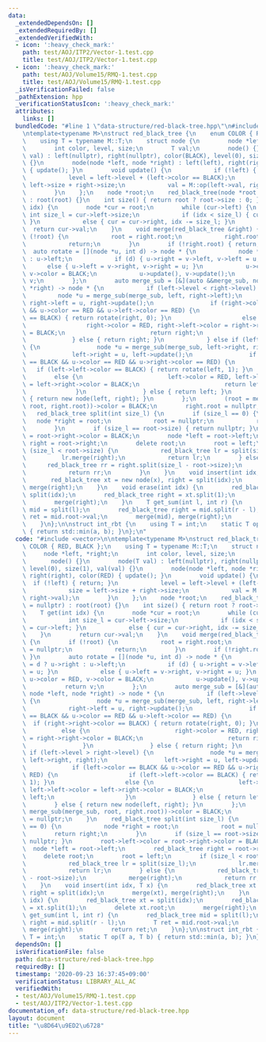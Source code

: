 ```yaml
---
data:
  _extendedDependsOn: []
  _extendedRequiredBy: []
  _extendedVerifiedWith:
  - icon: ':heavy_check_mark:'
    path: test/AOJ/ITP2/Vector-1.test.cpp
    title: test/AOJ/ITP2/Vector-1.test.cpp
  - icon: ':heavy_check_mark:'
    path: test/AOJ/Volume15/RMQ-1.test.cpp
    title: test/AOJ/Volume15/RMQ-1.test.cpp
  _isVerificationFailed: false
  _pathExtension: hpp
  _verificationStatusIcon: ':heavy_check_mark:'
  attributes:
    links: []
  bundledCode: "#line 1 \"data-structure/red-black-tree.hpp\"\n#include <vector>\n\
    \ntemplate<typename M>\nstruct red_black_tree {\n    enum COLOR { RED, BLACK };\n\
    \    using T = typename M::T;\n    struct node {\n        node *left, *right;\n\
    \        int color, level, size;\n        T val;\n        node() {}\n        node(T\
    \ val) : left(nullptr), right(nullptr), color(BLACK), level(0), size(1), val(val)\
    \ {}\n        node(node *left, node *right) : left(left), right(right), color(RED)\
    \ { update(); }\n        void update() {\n            if (!left) { return; }\n\
    \            level = left->level + (left->color == BLACK);\n            size =\
    \ left->size + right->size;\n            val = M::op(left->val, right->val);\n\
    \        }\n    };\n    node *root;\n    red_black_tree(node *root = nullptr)\
    \ : root(root) {}\n    int size() { return root ? root->size : 0; }\n    T get(int\
    \ idx) {\n        node *cur = root;\n        while (cur->left) {\n           \
    \ int size_l = cur->left->size;\n            if (idx < size_l) { cur = cur->left;\
    \ }\n            else { cur = cur->right, idx -= size_l; }\n        }\n      \
    \  return cur->val;\n    }\n    void merge(red_black_tree &right) {\n        if\
    \ (!root) {\n            root = right.root;\n            right.root = nullptr;\n\
    \            return;\n        }\n        if (!right.root) { return; }\n      \
    \  auto rotate = [](node *u, int d) -> node * {\n            node *v = d ? u->right\
    \ : u->left;\n            if (d) { u->right = v->left, v->left = u; }\n      \
    \      else { u->left = v->right, v->right = u; }\n            u->color = RED,\
    \ v->color = BLACK;\n            u->update(), v->update();\n            return\
    \ v;\n        };\n        auto merge_sub = [&](auto &&merge_sub, node *left, node\
    \ *right) -> node * {\n            if (left->level < right->level) {\n       \
    \         node *u = merge_sub(merge_sub, left, right->left);\n               \
    \ right->left = u, right->update();\n                if (right->color == BLACK\
    \ && u->color == RED && u->left->color == RED) {\n                    if (right->right->color\
    \ == BLACK) { return rotate(right, 0); }\n                    else {\n       \
    \                 right->color = RED, right->left->color = right->right->color\
    \ = BLACK;\n                        return right;\n                    }\n   \
    \             } else { return right; }\n            } else if (left->level > right->level)\
    \ {\n                node *u = merge_sub(merge_sub, left->right, right);\n   \
    \             left->right = u, left->update();\n                if (left->color\
    \ == BLACK && u->color == RED && u->right->color == RED) {\n                 \
    \   if (left->left->color == BLACK) { return rotate(left, 1); }\n            \
    \        else {\n                        left->color = RED, left->left->color\
    \ = left->right->color = BLACK;\n                        return left;\n      \
    \              }\n                } else { return left; }\n            } else\
    \ { return new node(left, right); }\n        };\n        (root = merge_sub(merge_sub,\
    \ root, right.root))->color = BLACK;\n        right.root = nullptr;\n    }\n \
    \   red_black_tree split(int size_l) {\n        if (size_l == 0) {\n         \
    \   node *right = root;\n            root = nullptr;\n            return right;\n\
    \        }\n        if (size_l == root->size) { return nullptr; }\n        root->left->color\
    \ = root->right->color = BLACK;\n        node *left = root->left;\n        red_black_tree\
    \ right = root->right;\n        delete root;\n        root = left;\n        if\
    \ (size_l < root->size) {\n            red_black_tree lr = split(size_l);\n  \
    \          lr.merge(right);\n            return lr;\n        } else {\n      \
    \      red_black_tree rr = right.split(size_l - root->size);\n            merge(right);\n\
    \            return rr;\n        }\n    }\n    void insert(int idx, T x) {\n \
    \       red_black_tree xt = new node(x), right = split(idx);\n        merge(xt),\
    \ merge(right);\n    }\n    void erase(int idx) {\n        red_black_tree xt =\
    \ split(idx);\n        red_black_tree right = xt.split(1);\n        delete xt.root;\n\
    \        merge(right);\n    }\n    T get_sum(int l, int r) {\n        red_black_tree\
    \ mid = split(l);\n        red_black_tree right = mid.split(r - l);\n        T\
    \ ret = mid.root->val;\n        merge(mid), merge(right);\n        return ret;\n\
    \    }\n};\n\nstruct int_rbt {\n    using T = int;\n    static T op(T a, T b)\
    \ { return std::min(a, b); }\n};\n"
  code: "#include <vector>\n\ntemplate<typename M>\nstruct red_black_tree {\n    enum\
    \ COLOR { RED, BLACK };\n    using T = typename M::T;\n    struct node {\n   \
    \     node *left, *right;\n        int color, level, size;\n        T val;\n \
    \       node() {}\n        node(T val) : left(nullptr), right(nullptr), color(BLACK),\
    \ level(0), size(1), val(val) {}\n        node(node *left, node *right) : left(left),\
    \ right(right), color(RED) { update(); }\n        void update() {\n          \
    \  if (!left) { return; }\n            level = left->level + (left->color == BLACK);\n\
    \            size = left->size + right->size;\n            val = M::op(left->val,\
    \ right->val);\n        }\n    };\n    node *root;\n    red_black_tree(node *root\
    \ = nullptr) : root(root) {}\n    int size() { return root ? root->size : 0; }\n\
    \    T get(int idx) {\n        node *cur = root;\n        while (cur->left) {\n\
    \            int size_l = cur->left->size;\n            if (idx < size_l) { cur\
    \ = cur->left; }\n            else { cur = cur->right, idx -= size_l; }\n    \
    \    }\n        return cur->val;\n    }\n    void merge(red_black_tree &right)\
    \ {\n        if (!root) {\n            root = right.root;\n            right.root\
    \ = nullptr;\n            return;\n        }\n        if (!right.root) { return;\
    \ }\n        auto rotate = [](node *u, int d) -> node * {\n            node *v\
    \ = d ? u->right : u->left;\n            if (d) { u->right = v->left, v->left\
    \ = u; }\n            else { u->left = v->right, v->right = u; }\n           \
    \ u->color = RED, v->color = BLACK;\n            u->update(), v->update();\n \
    \           return v;\n        };\n        auto merge_sub = [&](auto &&merge_sub,\
    \ node *left, node *right) -> node * {\n            if (left->level < right->level)\
    \ {\n                node *u = merge_sub(merge_sub, left, right->left);\n    \
    \            right->left = u, right->update();\n                if (right->color\
    \ == BLACK && u->color == RED && u->left->color == RED) {\n                  \
    \  if (right->right->color == BLACK) { return rotate(right, 0); }\n          \
    \          else {\n                        right->color = RED, right->left->color\
    \ = right->right->color = BLACK;\n                        return right;\n    \
    \                }\n                } else { return right; }\n            } else\
    \ if (left->level > right->level) {\n                node *u = merge_sub(merge_sub,\
    \ left->right, right);\n                left->right = u, left->update();\n   \
    \             if (left->color == BLACK && u->color == RED && u->right->color ==\
    \ RED) {\n                    if (left->left->color == BLACK) { return rotate(left,\
    \ 1); }\n                    else {\n                        left->color = RED,\
    \ left->left->color = left->right->color = BLACK;\n                        return\
    \ left;\n                    }\n                } else { return left; }\n    \
    \        } else { return new node(left, right); }\n        };\n        (root =\
    \ merge_sub(merge_sub, root, right.root))->color = BLACK;\n        right.root\
    \ = nullptr;\n    }\n    red_black_tree split(int size_l) {\n        if (size_l\
    \ == 0) {\n            node *right = root;\n            root = nullptr;\n    \
    \        return right;\n        }\n        if (size_l == root->size) { return\
    \ nullptr; }\n        root->left->color = root->right->color = BLACK;\n      \
    \  node *left = root->left;\n        red_black_tree right = root->right;\n   \
    \     delete root;\n        root = left;\n        if (size_l < root->size) {\n\
    \            red_black_tree lr = split(size_l);\n            lr.merge(right);\n\
    \            return lr;\n        } else {\n            red_black_tree rr = right.split(size_l\
    \ - root->size);\n            merge(right);\n            return rr;\n        }\n\
    \    }\n    void insert(int idx, T x) {\n        red_black_tree xt = new node(x),\
    \ right = split(idx);\n        merge(xt), merge(right);\n    }\n    void erase(int\
    \ idx) {\n        red_black_tree xt = split(idx);\n        red_black_tree right\
    \ = xt.split(1);\n        delete xt.root;\n        merge(right);\n    }\n    T\
    \ get_sum(int l, int r) {\n        red_black_tree mid = split(l);\n        red_black_tree\
    \ right = mid.split(r - l);\n        T ret = mid.root->val;\n        merge(mid),\
    \ merge(right);\n        return ret;\n    }\n};\n\nstruct int_rbt {\n    using\
    \ T = int;\n    static T op(T a, T b) { return std::min(a, b); }\n};"
  dependsOn: []
  isVerificationFile: false
  path: data-structure/red-black-tree.hpp
  requiredBy: []
  timestamp: '2020-09-23 16:37:45+09:00'
  verificationStatus: LIBRARY_ALL_AC
  verifiedWith:
  - test/AOJ/Volume15/RMQ-1.test.cpp
  - test/AOJ/ITP2/Vector-1.test.cpp
documentation_of: data-structure/red-black-tree.hpp
layout: document
title: "\u8D64\u9ED2\u6728"
---
```


